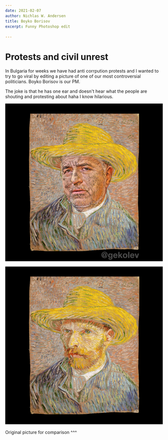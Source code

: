 ```yaml
---
date: 2021-02-07
author: Nichlas W. Andersen
title: Boyko Borisov
excerpt: Funny Photoshop edit

---
```

# Protests and civil unrest

In Bulgaria for weeks we have had anti corrpution protests and I wanted to try to go viral by editing a picture of one of our most controversial politicians. Boyko Borisov is our PM. 

The joke is that he has one ear and doesn't hear what the people are shouting and protesting about haha I know hilarious. 

![](/uploads/uploaduuuu.png)  
  
![](/uploads/instapost.png)  
  
Original picture for comparison ^^^